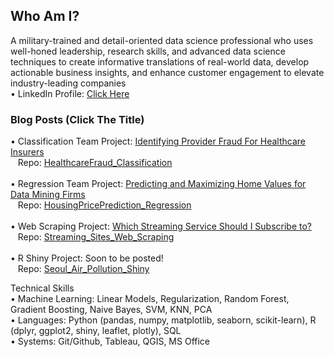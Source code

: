 ## Who Am I?
A military-trained and detail-oriented data science professional who uses well-honed leadership, research skills, and advanced data science techniques to create informative translations of real-world data, develop actionable business insights, and enhance customer engagement to elevate industry-leading companies<br>
• LinkedIn Profile: <a href=https://www.linkedin.com/in/ryanhpark>Click Here</a>
### Blog Posts (Click The Title)
• Classification Team Project: <a href=https://nycdatascience.com/blog/student-works/capstone/identifying-provider-fraud-for-healthcare-insurers/>Identifying Provider Fraud For Healthcare Insurers</a><br>
&nbsp;&nbsp;&nbsp;Repo: <a href=https://github.com/ryanhpark/HealthcareFraud_Classification>HealthcareFraud_Classification</a><br><br>
• Regression Team Project: <a href=https://nycdatascience.com/blog/student-works/machine-learning/predicting-and-maximizing-home-values-for-data-mining-firms/>Predicting and Maximizing Home Values for Data Mining Firms</a><br>
&nbsp;&nbsp;&nbsp;Repo: <a href=https://github.com/ryanhpark/HousingPricePrediction_Regression>HousingPricePrediction_Regression</a><br><br>
• Web Scraping Project: <a href=https://nycdatascience.com/blog/student-works/which-streaming-service-should-i-subscribe-to/>Which Streaming Service Should I Subscribe to?</a><br>
&nbsp;&nbsp;&nbsp;Repo: <a href=https://github.com/ryanhpark/Streaming_Sites_Web_Scraping>Streaming_Sites_Web_Scraping</a><br><br>
• R Shiny Project: Soon to be posted!<br>
&nbsp;&nbsp;&nbsp;Repo: <a href=https://github.com/ryanhpark/Seoul_Air_Pollution_Shiny>Seoul_Air_Pollution_Shiny</a><br>



Technical Skills<br>
• Machine Learning: Linear Models, Regularization, Random Forest, Gradient Boosting, Naive Bayes, SVM, KNN, PCA<br>
• Languages: Python (pandas, numpy, matplotlib, seaborn, scikit-learn), R (dplyr, ggplot2, shiny, leaflet, plotly), SQL<br>
• Systems: Git/Github, Tableau, QGIS, MS Office<br>
